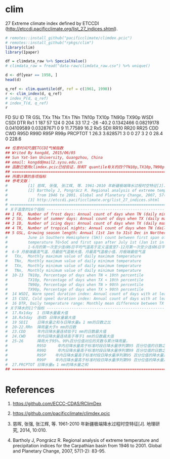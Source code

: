 # clim

27 Extreme climate index defined by ETCCDI (<http://etccdi.pacificclimate.org/list_27_indices.shtml>).

```R
# remotes::install_github("pacificclimate/climdex.pcic")
# remotes::install_github("rpkgs/clim")
library(clim)
library(Ipaper)

df = climdata_raw %>% SpecialValue()
# climdata_raw = fread("data-raw/climdata_raw.csv") %>% unique()

d <- df[year == 1958, ]
head(d)

q_ref <- clim.quantile(df, ref = c(1961, 1990)) 
r <- clim_index(d, q_ref)
# index_P(d, q_ref)
# index_T(d, q_ref)
r
```

   FD SU  ID TR GSL TXx  TNx TXn   TNn     TN10p      TX10p      TN90p      TX90p WSDI CSDI      DTR  Rx1
1 187 57 124  0 204  33 17.2 -26 -40.2 0.1342466 0.08219178 0.04109589 0.03287671    0    9 11.77589 16.2
   Rx5     SDII RR10 RR20 RR25 CDD CWD R95D R99D R95P R99p PRCPTOT
1 26.3 3.628571    3    0    0  27   3    2    0 28.4    0   228.6


```r
## 任意时间尺度ETCCDI气候指数
## Writed By kongdd, 2015/06/05
## Sun Yat-Sen University, Guangzhou, China
## email: kongdd@mail2.sysu.edu.cn
## 函数已使用climdex.pcic已经验证，除和T quantile有关的四个TN10p,TX10p,TN90p,TX90p，其余完全一致
## ========================================================================
## 所需计算的各项指标
## 参考文献：
#         [1] 慈晖, 张强, 张江辉, 等. 1961-2010 年新疆极端降水过程时空特征[J]. 地理研究, 2014, 10: 010.
#         [2] Bartholy J, Pongrácz R. Regional analysis of extreme temperature and precipitation indices for the Carpathian basin
#             from 1946 to 2001. Global and Planetary Change, 2007, 57(1-2): 83-95.
#         [3] http://etccdi.pacificclimate.org/list_27_indices.shtml
# =========================================================================
# 关于温度的16个指标 --------------------------------------------------------------
## 1 FD,  Number of frost days: Annual count of days when TN (daily minimum temperature) < 0
## 2 SU,  Number of summer days: Annual count of days when TX (daily maximum temperature) > 25
## 3 ID,  Number of icing days: Annual count of days when TX (daily maximum temperature) < 0
## 4 TR,  Number of tropical nights: Annual count of days when TN (daily minimum temperature) > 20
## 5 GSL, Growing season length: Annual (1st Jan to 31st Dec in Northern Hemisphere (NH), 1st July to 30th
#         June in Southern Hemisphere (SH)) count between first span of at least 6 days with daily mean
#         temperature TG>5oC and first span after July 1st (Jan 1st in SH) of 6 days with TG<5oC.
#         1-6月的第一次至少连续6日平均气温高于定义温度至7-12月第一次至少连续6日平均气温高于定义温度的持续天数
#  6-9 月极端最高气温、月最低气温极大值、月最高气温极小值、月极端最低气温
#   TXx,  Monthly maximum value of daily maximum temperature
#   TNx,  Monthly maximum value of daily minimum temperature
#   TXn,  Monthly minimum value of daily maximum temperature
#   TNn,  Monthly minimum value of daily minimum temperature
#  10-13  TN10p, Percentage of days when TN < 10th percentile
#         TX10p, Percentage of days when TX < 10th percentile
#         TN90p, Percentage of days when TN > 90th percentile
#         TX90p, Percentage of days when TX > 90th percentile
#  14 WSDI, Warm speel duration index: Annual count of days with at least 6 consecutive days when TX > 90th percentile
#  15 CSDI, Cold speel duration index: Annual count of days with at least 6 consecutive days when TN < 10th percentile
#  16 DTR, Daily temperature range: Monthly mean difference between TX and TN
# 关于降水的11个指标 --------------------------------------------------------------
#  17.Rx1day  1 日降水量最大值
#  18.Rx5day  连续5 日降水量最大值
#  19 SDII    日降水量之和与日降水量≥ 1 mm的日数之比
#  20-22.RRn  降雨量大于n mm的日数
#  23.CDD     年内日降水量连续低于1 mm的日数最大值
#  24.CWD     年内日降水量连续高于等于1 mm的日数最大值
#  25-26      降雨大于95%、99%百分位值对应的天数与累计降雨量，
#             R95D     年内日降水量高于标准时段日降水量序列第95 百分位值的日数之和
#             R99D     年内日降水量高于标准时段日降水量序列第99 百分位值的日数之和
#             R95P    年内日降水量高于标准时段日降水量序列第95 百分位值的降水量之和
#             R99P    年内日降水量高于标准时段日降水量序列第99 百分位值的降水量之和
#  27.PRCPTOT 日降水量≥ 1 mm的降水量之和
## ========================================================================
```

# References

1. <https://github.com/ECCC-CDAS/RClimDex>

2. <https://github.com/pacificclimate/climdex.pcic>

3. 慈晖, 张强, 张江辉, 等. 1961-2010 年新疆极端降水过程时空特征[J]. 地理研究, 2014, 10:010.

4. Bartholy J, Pongrácz R. Regional analysis of extreme temperature and
   precipitation indices for the Carpathian basin from 1946 to 2001. Global and
   Planetary Change, 2007, 57(1-2): 83-95.
